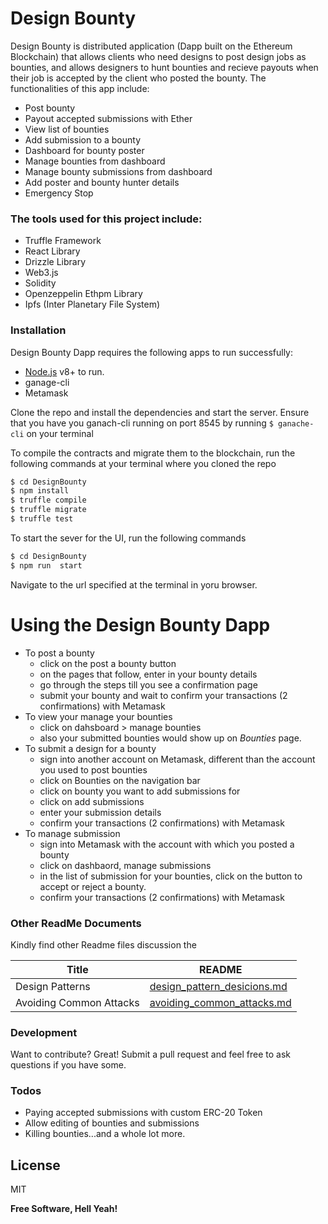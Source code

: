# Design Bounty
Design Bounty is distributed application (Dapp built on the Ethereum Blockchain) that allows clients who need designs to post design jobs as bounties, and allows designers to hunt bounties and recieve payouts when their job is accepted by the client who posted the bounty. The functionalities of this app include:

  - Post bounty
  - Payout accepted submissions with Ether
  - View list of bounties
  - Add submission to a bounty
  - Dashboard for bounty poster
  - Manage bounties from dashboard
  - Manage bounty submissions from dashboard
  - Add poster and bounty hunter details
  - Emergency Stop
  

### The tools  used for this project include: 
  - Truffle Framework
  - React Library
  - Drizzle Library
  - Web3.js
  - Solidity
  - Openzeppelin Ethpm Library
  - Ipfs (Inter Planetary File System)
  
### Installation

Design Bounty Dapp requires the following apps to run successfully:
  - [Node.js](https://nodejs.org/) v8+ to run.
  - ganage-cli
  - Metamask

Clone the repo and install the dependencies and start the server. Ensure that you have you ganach-cli running on port 8545 by running ```$ ganache-cli``` on your terminal

To compile the contracts and migrate them to the blockchain, run the following commands at your terminal where you cloned the repo
```sh
$ cd DesignBounty
$ npm install 
$ truffle compile
$ truffle migrate
$ truffle test
```
To start the sever for the UI, run the following commands
```sh
$ cd DesignBounty
$ npm run  start
```

Navigate to the url specified at the terminal in yoru browser.

# Using the Design Bounty Dapp

  - To post a bounty
       -  click on the post a bounty button 
       -  on the pages that follow, enter in your bounty details
       -  go through the steps till you see a confirmation page
       -  submit your bounty and wait to confirm your transactions (2                        confirmations) with Metamask
  - To view your manage your bounties
       - click on dahsboard > manage bounties
       - also your submitted bounties would show up on *Bounties* page.
  - To submit a design for a bounty
       - sign into another account on Metamask, different than the account you               used to post bounties
       - click on Bounties on the navigation bar
       - click on bounty you want to add submissions for
       - click on add submissions
       - enter your submission details
       - confirm your transactions (2 confirmations) with Metamask
  - To manage submission
       - sign into Metamask with the account with which you posted a bounty
       - click on dashbaord, manage submissions
       - in the list of submission for your bounties, click on the button to                 accept or reject a bounty.
       - confirm your transactions (2 confirmations) with Metamask

### Other ReadMe Documents 

Kindly find other Readme files discussion the 

| Title | README |
| ------ | ------ |
| Design Patterns | [design_pattern_desicions.md](https://github.com/mayorcoded/DesignBounty/blob/master/design_pattern_desicions.md) |
| Avoiding Common Attacks | [avoiding_common_attacks.md](https://github.com/mayorcoded/DesignBounty/blob/master/avoiding_common_attacks.md)|


### Development
Want to contribute? Great!
Submit a pull request and feel free to ask questions if you have some.
### Todos

 - Paying accepted submissions with custom ERC-20 Token
 - Allow editing of bounties and submissions
 - Killing bounties...and a whole lot more.

License
----

MIT


**Free Software, Hell Yeah!**


